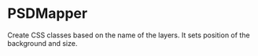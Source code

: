 PSDMapper
============

Create CSS classes based on the name of the layers. It sets position of the background and size.
